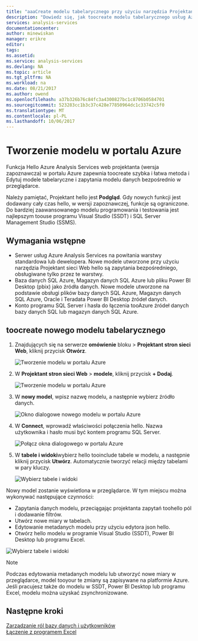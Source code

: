 ```yaml
---
title: "aaaCreate modelu tabelarycznego przy użyciu narzędzia Projektant sieci Web Azure Analysis Services hello | Dokumentacja firmy Microsoft"
description: "Dowiedz się, jak toocreate modelu tabelarycznego usług Azure Analysis Services przy użyciu hello Projektant stron sieci Web w portalu Azure."
services: analysis-services
documentationcenter: 
author: minewiskan
manager: erikre
editor: 
tags: 
ms.assetid: 
ms.service: analysis-services
ms.devlang: NA
ms.topic: article
ms.tgt_pltfrm: NA
ms.workload: na
ms.date: 08/21/2017
ms.author: owend
ms.openlocfilehash: a37b326b76c84fc3a4300827bc1c8706b0584701
ms.sourcegitcommit: 523283cc1b3c37c428e77850964dc1c33742c5f0
ms.translationtype: MT
ms.contentlocale: pl-PL
ms.lasthandoff: 10/06/2017
---
```

# <a name="create-a-model-in-azure-portal"></a>Tworzenie modelu w portalu Azure

Funkcja Hello Azure Analysis Services web projektanta (wersja zapoznawcza) w portalu Azure zapewnia toocreate szybka i łatwa metoda i Edytuj modele tabelaryczne i zapytania modelu danych bezpośrednio w przeglądarce. 

Należy pamiętać, Projektant hello jest **Podgląd**. Gdy nowych funkcji jest dodawany cały czas hello, w wersji zapoznawczej, funkcje są ograniczone. Do bardziej zaawansowanego modelu programowania i testowania jest najlepszym toouse programu Visual Studio (SSDT) i SQL Server Management Studio (SSMS).

## <a name="prerequisites"></a>Wymagania wstępne

- Serwer usług Azure Analysis Services na powitania warstwy standardowa lub dewelopera. Nowe modele utworzone przy użyciu narzędzia Projektant sieci Web hello są zapytania bezpośredniego, obsługiwane tylko przez te warstwy.
- Baza danych SQL Azure, Magazyn danych SQL Azure lub pliku Power BI Desktop (pbix) jako źródła danych. Nowe modele utworzone na podstawie obsługi plików bazy danych SQL Azure, Magazyn danych SQL Azure, Oracle i Teradata Power BI Desktop źródeł danych.
- Konto programu SQL Server i hasła do łączenia tooAzure źródeł danych bazy danych SQL lub magazyn danych SQL Azure.

## <a name="toocreate-a-new-tabular-model"></a>toocreate nowego modelu tabelarycznego

1. Znajdujących się na serwerze **omówienie** bloku > **Projektant stron sieci Web**, kliknij przycisk **Otwórz**.

    ![Tworzenie modelu w portalu Azure](./media/analysis-services-create-model-portal/aas-create-portal-overview-wd.png)

2. W **Projektant stron sieci Web** > **modele**, kliknij przycisk **+ Dodaj**.

    ![Tworzenie modelu w portalu Azure](./media/analysis-services-create-model-portal/aas-create-portal-models.png)

3. W **nowy model**, wpisz nazwę modelu, a następnie wybierz źródło danych.

    ![Okno dialogowe nowego modelu w portalu Azure](./media/analysis-services-create-model-portal/aas-create-portal-new-model.png)

4. W **Connect**, wprowadź właściwości połączenia hello. Nazwa użytkownika i hasło musi być kontem programu SQL Server.

     ![Połącz okna dialogowego w portalu Azure](./media/analysis-services-create-model-portal/aas-create-portal-connect.png)

5. W **tabele i widoki**wybierz hello tooinclude tabele w modelu, a następnie kliknij przycisk **Utwórz**. Automatycznie tworzyć relacji między tabelami w pary kluczy.

     ![Wybierz tabele i widoki](./media/analysis-services-create-model-portal/aas-create-portal-tables.png)

Nowy model zostanie wyświetlona w przeglądarce. W tym miejscu można wykonywać następujące czynności:   

- Zapytania danych modelu, przeciągając projektanta zapytań toohello pól i dodawanie filtrów.
- Utwórz nowe miary w tabelach.
- Edytowanie metadanych modelu przy użyciu edytora json hello.
- Otwórz hello modelu w programie Visual Studio (SSDT), Power BI Desktop lub programu Excel.

![Wybierz tabele i widoki](./media/analysis-services-create-model-portal/aas-create-portal-query.png)

> [!NOTE]
> Podczas edytowania metadanych modelu lub utworzyć nowe miary w przeglądarce, model tooyour te zmiany są zapisywane na platformie Azure. Jeśli pracujesz także do modelu w SSDT, Power BI Desktop lub programu Excel, modelu można uzyskać zsynchronizowane.


## <a name="next-steps"></a>Następne kroki 
[Zarządzanie ról bazy danych i użytkowników](analysis-services-database-users.md)  
[Łączenie z programem Excel](analysis-services-connect-excel.md)  


